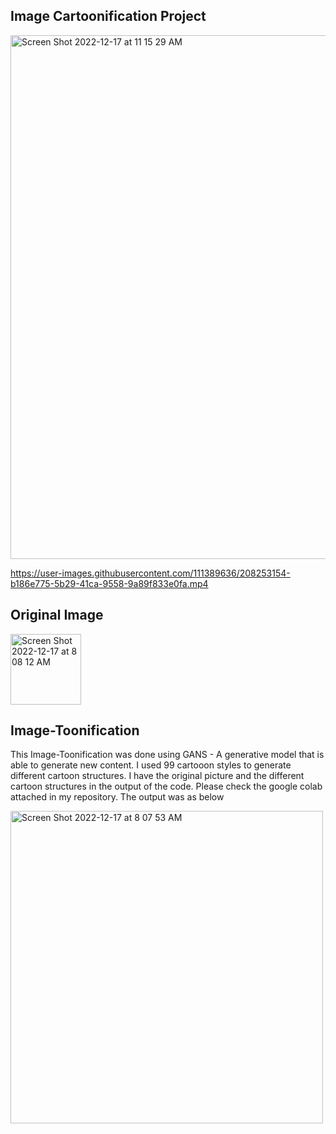 ## Image Cartoonification Project
<img width="838" alt="Screen Shot 2022-12-17 at 11 15 29 AM" src="https://user-images.githubusercontent.com/111389636/208253543-ec8358c8-3b78-41e3-92ac-6ddd9d9dcfac.png">

https://user-images.githubusercontent.com/111389636/208253154-b186e775-5b29-41ca-9558-9a89f833e0fa.mp4

## Original Image
<img width="113" alt="Screen Shot 2022-12-17 at 8 08 12 AM" src="https://user-images.githubusercontent.com/111389636/208253173-f1c5cf6c-a6d9-4531-8b63-3c08baf4aaad.png">

## Image-Toonification
This Image-Toonification was done using GANS - A generative model that is able to generate new content. 
I used 99 cartooon styles to generate different cartoon structures. 
I have the original picture and the different cartoon structures in the output of the code. 
Please check the google colab attached in my repository.
The output was as below


<img width="500" alt="Screen Shot 2022-12-17 at 8 07 53 AM" src="https://user-images.githubusercontent.com/111389636/208253334-f68f60a7-d449-45ed-8197-a3c4fc6eb8ac.png">




